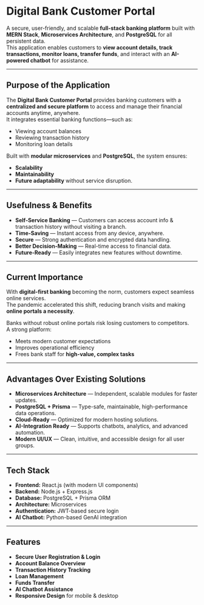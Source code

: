 # Digital Bank Customer Portal

A secure, user-friendly, and scalable **full-stack banking platform** built with **MERN Stack**, **Microservices Architecture**, and **PostgreSQL** for all persistent data.  
This application enables customers to **view account details, track transactions, monitor loans, transfer funds**, and interact with an **AI-powered chatbot** for assistance.

---

## Purpose of the Application
The **Digital Bank Customer Portal** provides banking customers with a **centralized and secure platform** to access and manage their financial accounts anytime, anywhere.  
It integrates essential banking functions—such as:
- Viewing account balances
- Reviewing transaction history
- Monitoring loan details

Built with **modular microservices** and **PostgreSQL**, the system ensures:
- **Scalability**
- **Maintainability**
- **Future adaptability** without service disruption.

---

## Usefulness & Benefits
- **Self-Service Banking** — Customers can access account info & transaction history without visiting a branch.  
- **Time-Saving** — Instant access from any device, anywhere.  
- **Secure** — Strong authentication and encrypted data handling.  
- **Better Decision-Making** — Real-time access to financial data.  
- **Future-Ready** — Easily integrates new features without downtime.  

---

## Current Importance
With **digital-first banking** becoming the norm, customers expect seamless online services.  
The pandemic accelerated this shift, reducing branch visits and making **online portals a necessity**.

Banks without robust online portals risk losing customers to competitors.  
A strong platform:
- Meets modern customer expectations
- Improves operational efficiency
- Frees bank staff for **high-value, complex tasks**

---

## Advantages Over Existing Solutions
- **Microservices Architecture** — Independent, scalable modules for faster updates.  
- **PostgreSQL + Prisma** — Type-safe, maintainable, high-performance data operations.  
- **Cloud-Ready** — Optimized for modern hosting solutions.  
- **AI-Integration Ready** — Supports chatbots, analytics, and advanced automation.  
- **Modern UI/UX** — Clean, intuitive, and accessible design for all user groups.  

---

## Tech Stack
- **Frontend:** React.js (with modern UI components)
- **Backend:** Node.js + Express.js
- **Database:** PostgreSQL + Prisma ORM
- **Architecture:** Microservices
- **Authentication:** JWT-based secure login
- **AI Chatbot:** Python-based GenAI integration

---

## Features
- **Secure User Registration & Login**
- **Account Balance Overview**
- **Transaction History Tracking**
- **Loan Management**
- **Funds Transfer**
- **AI Chatbot Assistance**
- **Responsive Design** for mobile & desktop

